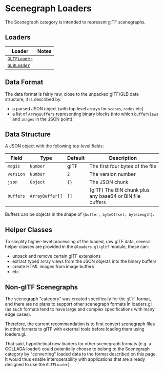 # Scenegraph Loaders

The Scenegraph category is intended to represent glTF scenegraphs.

## Loaders

| Loader                | Notes |
| --------------------- | ----- |
| [`GLTFLoader`](modules/gltf/docs/api-reference/gltf-loader) | |
| [`GLBLoader`](modules/gltf/docs/api-reference/glb-loader) | |

## Data Format

The data format is fairly raw, close to the unpacked glTF/GLB data structure, it is described by:

- a parsed JSON object (with top level arrays for `scenes`, `nodes` etc)
- a list of `ArrayBuffer`s representing binary blocks (into which `bufferViews` and `images` in the JSON point).

## Data Structure

A JSON object with the following top-level fields:

| Field     | Type            | Default | Description                                              |
| --------- | --------------- | ------- | -------------------------------------------------------- |
| `magic`   | `Number`        | glTF    | The first four bytes of the file                         |
| `version` | `Number`        | `2`     | The version number                                       |
| `json`    | `Object`        | `{}`    | The JSON chunk                                           |
| `buffers` | `ArrayBuffer[]` | `[]`    | (glTF) The BIN chunk plus any base64 or BIN file buffers |

Buffers can be objects in the shape of `{buffer, byteOffset, byteLength}`.

## Helper Classes

To simplify higher-level processing of the loaded, raw glTF data, several helper classes are provided in the `@loaders.gl/gltf` module, these can:

- unpack and remove certain glTF extensions
- extract typed array views from the JSON objects into the binary buffers
- create HTML images from image buffers
- etc

## Non-glTF Scenegraphs

The scenegraph "category" was created specifically for the `glTF` format, and there are no plans to support other scenegraph formats in loaders.gl (as such formats tend to have large and complex specifications with many edge cases). 

Therefore, the current recommendation is to first convert scenegraph files in other formats to glTF with external tools before loading them using loaders.gl.

That said, hypothetical new loaders for other scenegraph formats (e.g. a COLLADA loader) could potentially choose to belong to the Scenegraph category by "converting" loaded data to the format described on this page. It would thus enable interoperability with applications that are already designed to use the `GLTFLoader`).
